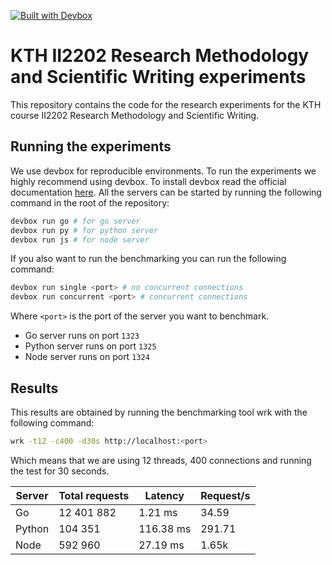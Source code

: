 [![Built with Devbox](https://www.jetify.com/img/devbox/shield_galaxy.svg)](https://www.jetify.com/devbox/docs/contributor-quickstart/)
# KTH II2202 Research Methodology and Scientific Writing experiments
This repository contains the code for the research experiments for the KTH course II2202 Research Methodology and Scientific Writing.

## Running the experiments
We use devbox for reproducible environments. To run the experiments we highly recommend using devbox. To install devbox read the official documentation [here](https://www.jetify.com/devbox/docs/installing_devbox/).
All the servers can be started by running the following command in the root of the repository:
```bash
devbox run go # for go server
devbox run py # for python server
devbox run js # for node server
```

If you also want to run the benchmarking you can run the following command:
```bash
devbox run single <port> # no concurrent connections
devbox run concurrent <port> # concurrent connections
```
Where `<port>` is the port of the server you want to benchmark.
- Go server runs on port `1323`
- Python server runs on port `1325`
- Node server runs on port `1324`


## Results
This results are obtained by running the benchmarking tool wrk with the following command:
```bash
wrk -t12 -c400 -d30s http://localhost:<port>
```
Which means that we are using 12 threads, 400 connections and running the test for 30 seconds.

| Server | Total requests | Latency   | Request/s |
|--------|----------------|-----------|-----------|
| Go     | 12 401 882     | 1.21 ms   | 34.59     |
| Python | 104 351        | 116.38 ms | 291.71    |
| Node   | 592 960        | 27.19 ms  | 1.65k     |
